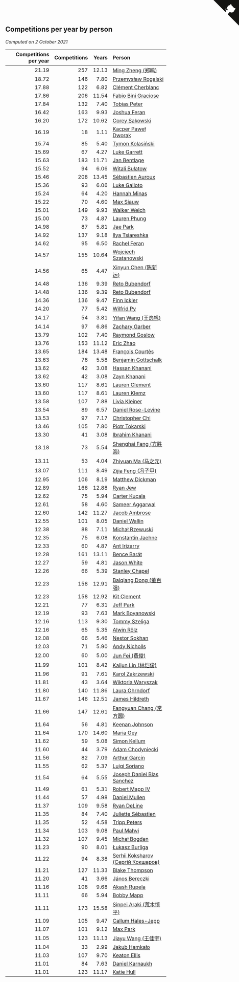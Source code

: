 ## Competitions per year by person

*Computed on  2 October 2021*

| Competitions per year | Competitions | Years | Person |
| ---: | ---: | ---: | :--- |
| 21.19 | 257 | 12.13 | [Ming Zheng (郑鸣)](https://www.worldcubeassociation.org/persons/2009ZHEN11) |
| 18.72 | 146 | 7.80 | [Przemysław Rogalski](https://www.worldcubeassociation.org/persons/2013ROGA02) |
| 17.88 | 122 | 6.82 | [Clément Cherblanc](https://www.worldcubeassociation.org/persons/2014CHER05) |
| 17.86 | 206 | 11.54 | [Fabio Bini Graciose](https://www.worldcubeassociation.org/persons/2010GRAC02) |
| 17.84 | 132 | 7.40 | [Tobias Peter](https://www.worldcubeassociation.org/persons/2014PETE03) |
| 16.42 | 163 | 9.93 | [Joshua Feran](https://www.worldcubeassociation.org/persons/2011FERA01) |
| 16.20 | 172 | 10.62 | [Corey Sakowski](https://www.worldcubeassociation.org/persons/2011SAKO01) |
| 16.19 | 18 | 1.11 | [Kacper Paweł Dworak](https://www.worldcubeassociation.org/persons/2020DWOR01) |
| 15.74 | 85 | 5.40 | [Tymon Kolasiński](https://www.worldcubeassociation.org/persons/2016KOLA02) |
| 15.69 | 67 | 4.27 | [Luke Garrett](https://www.worldcubeassociation.org/persons/2017GARR05) |
| 15.63 | 183 | 11.71 | [Jan Bentlage](https://www.worldcubeassociation.org/persons/2010BENT01) |
| 15.52 | 94 | 6.06 | [Witali Bułatow](https://www.worldcubeassociation.org/persons/2015BUAT01) |
| 15.46 | 208 | 13.45 | [Sébastien Auroux](https://www.worldcubeassociation.org/persons/2008AURO01) |
| 15.36 | 93 | 6.06 | [Luke Galioto](https://www.worldcubeassociation.org/persons/2015GALI02) |
| 15.24 | 64 | 4.20 | [Hannah Minas](https://www.worldcubeassociation.org/persons/2017MINA04) |
| 15.22 | 70 | 4.60 | [Max Siauw](https://www.worldcubeassociation.org/persons/2017SIAU02) |
| 15.01 | 149 | 9.93 | [Walker Welch](https://www.worldcubeassociation.org/persons/2011WELC01) |
| 15.00 | 73 | 4.87 | [Lauren Phung](https://www.worldcubeassociation.org/persons/2016PHUN02) |
| 14.98 | 87 | 5.81 | [Jae Park](https://www.worldcubeassociation.org/persons/2015PARK24) |
| 14.92 | 137 | 9.18 | [Ilya Tsiareshka](https://www.worldcubeassociation.org/persons/2012TERE01) |
| 14.62 | 95 | 6.50 | [Rachel Feran](https://www.worldcubeassociation.org/persons/2015FERA01) |
| 14.57 | 155 | 10.64 | [Wojciech Szatanowski](https://www.worldcubeassociation.org/persons/2011SZAT01) |
| 14.56 | 65 | 4.47 | [Xinyun Chen (陈新运)](https://www.worldcubeassociation.org/persons/2017CHEN36) |
| 14.48 | 136 | 9.39 | [Reto Bubendorf](https://www.worldcubeassociation.org/persons/2012BUBE01) |
| 14.48 | 136 | 9.39 | [Reto Bubendorf](https://www.worldcubeassociation.org/persons/2012BUBE01) |
| 14.36 | 136 | 9.47 | [Finn Ickler](https://www.worldcubeassociation.org/persons/2012ICKL01) |
| 14.20 | 77 | 5.42 | [Wilfrid Py](https://www.worldcubeassociation.org/persons/2016PYWI01) |
| 14.17 | 54 | 3.81 | [Yifan Wang (王逸帆)](https://www.worldcubeassociation.org/persons/2017WANY29) |
| 14.14 | 97 | 6.86 | [Zachary Garber](https://www.worldcubeassociation.org/persons/2014GARB01) |
| 13.79 | 102 | 7.40 | [Raymond Goslow](https://www.worldcubeassociation.org/persons/2014GOSL01) |
| 13.76 | 153 | 11.12 | [Eric Zhao](https://www.worldcubeassociation.org/persons/2010ZHAO19) |
| 13.65 | 184 | 13.48 | [François Courtès](https://www.worldcubeassociation.org/persons/2008COUR01) |
| 13.63 | 76 | 5.58 | [Benjamin Gottschalk](https://www.worldcubeassociation.org/persons/2016GOTT01) |
| 13.62 | 42 | 3.08 | [Hassan Khanani](https://www.worldcubeassociation.org/persons/2018KHAN26) |
| 13.62 | 42 | 3.08 | [Zayn Khanani](https://www.worldcubeassociation.org/persons/2018KHAN28) |
| 13.60 | 117 | 8.61 | [Lauren Clement](https://www.worldcubeassociation.org/persons/2013KLEM01) |
| 13.60 | 117 | 8.61 | [Lauren Klemz](https://www.worldcubeassociation.org/persons/2013KLEM01) |
| 13.58 | 107 | 7.88 | [Livia Kleiner](https://www.worldcubeassociation.org/persons/2013KLEI03) |
| 13.54 | 89 | 6.57 | [Daniel Rose-Levine](https://www.worldcubeassociation.org/persons/2015ROSE01) |
| 13.53 | 97 | 7.17 | [Christopher Chi](https://www.worldcubeassociation.org/persons/2014CHIC01) |
| 13.46 | 105 | 7.80 | [Piotr Tokarski](https://www.worldcubeassociation.org/persons/2013TOKA01) |
| 13.30 | 41 | 3.08 | [Ibrahim Khanani](https://www.worldcubeassociation.org/persons/2018KHAN27) |
| 13.18 | 73 | 5.54 | [Shenghai Fang (方胜海)](https://www.worldcubeassociation.org/persons/2016FANG01) |
| 13.11 | 53 | 4.04 | [Zhiyuan Ma (马之元)](https://www.worldcubeassociation.org/persons/2017MAZH04) |
| 13.07 | 111 | 8.49 | [Zijia Feng (冯子甲)](https://www.worldcubeassociation.org/persons/2013FENG02) |
| 12.95 | 106 | 8.19 | [Matthew Dickman](https://www.worldcubeassociation.org/persons/2013DICK01) |
| 12.89 | 166 | 12.88 | [Ryan Jew](https://www.worldcubeassociation.org/persons/2008JEWR01) |
| 12.62 | 75 | 5.94 | [Carter Kucala](https://www.worldcubeassociation.org/persons/2015KUCA01) |
| 12.61 | 58 | 4.60 | [Sameer Aggarwal](https://www.worldcubeassociation.org/persons/2017AGGA01) |
| 12.60 | 142 | 11.27 | [Jacob Ambrose](https://www.worldcubeassociation.org/persons/2010AMBR01) |
| 12.55 | 101 | 8.05 | [Daniel Wallin](https://www.worldcubeassociation.org/persons/2013WALL03) |
| 12.38 | 88 | 7.11 | [Michał Rzewuski](https://www.worldcubeassociation.org/persons/2014RZEW01) |
| 12.35 | 75 | 6.08 | [Konstantin Jaehne](https://www.worldcubeassociation.org/persons/2015JAEH01) |
| 12.33 | 60 | 4.87 | [Ant Irizarry](https://www.worldcubeassociation.org/persons/2016IRIZ02) |
| 12.28 | 161 | 13.11 | [Bence Barát](https://www.worldcubeassociation.org/persons/2008BARA01) |
| 12.27 | 59 | 4.81 | [Jason White](https://www.worldcubeassociation.org/persons/2016WHIT16) |
| 12.26 | 66 | 5.39 | [Stanley Chapel](https://www.worldcubeassociation.org/persons/2016CHAP04) |
| 12.23 | 158 | 12.91 | [Baiqiang Dong (董百强)](https://www.worldcubeassociation.org/persons/2008DONG06) |
| 12.23 | 158 | 12.92 | [Kit Clement](https://www.worldcubeassociation.org/persons/2008CLEM01) |
| 12.21 | 77 | 6.31 | [Jeff Park](https://www.worldcubeassociation.org/persons/2015PARK08) |
| 12.19 | 93 | 7.63 | [Mark Boyanowski](https://www.worldcubeassociation.org/persons/2014BOYA01) |
| 12.16 | 113 | 9.30 | [Tommy Szeliga](https://www.worldcubeassociation.org/persons/2012SZEL01) |
| 12.16 | 65 | 5.35 | [Alwin Rölz](https://www.worldcubeassociation.org/persons/2016ROLZ01) |
| 12.08 | 66 | 5.46 | [Nestor Sokhan](https://www.worldcubeassociation.org/persons/2016SOKH01) |
| 12.03 | 71 | 5.90 | [Andy Nicholls](https://www.worldcubeassociation.org/persons/2015NICH04) |
| 12.00 | 60 | 5.00 | [Jun Fei (费俊)](https://www.worldcubeassociation.org/persons/2016FEIJ02) |
| 11.99 | 101 | 8.42 | [Kaijun Lin (林恺俊)](https://www.worldcubeassociation.org/persons/2013LINK01) |
| 11.96 | 91 | 7.61 | [Karol Zakrzewski](https://www.worldcubeassociation.org/persons/2014ZAKR01) |
| 11.81 | 43 | 3.64 | [Wiktoria Waryszak](https://www.worldcubeassociation.org/persons/2018WARY01) |
| 11.80 | 140 | 11.86 | [Laura Ohrndorf](https://www.worldcubeassociation.org/persons/2009OHRN01) |
| 11.67 | 146 | 12.51 | [James Hildreth](https://www.worldcubeassociation.org/persons/2009HILD01) |
| 11.66 | 147 | 12.61 | [Fangyuan Chang (常方圆)](https://www.worldcubeassociation.org/persons/2009CHAN04) |
| 11.64 | 56 | 4.81 | [Keenan Johnson](https://www.worldcubeassociation.org/persons/2016JOHN30) |
| 11.64 | 170 | 14.60 | [Maria Oey](https://www.worldcubeassociation.org/persons/2007OEYM01) |
| 11.62 | 59 | 5.08 | [Simon Kellum](https://www.worldcubeassociation.org/persons/2016KELL12) |
| 11.60 | 44 | 3.79 | [Adam Chodyniecki](https://www.worldcubeassociation.org/persons/2017CHOD02) |
| 11.56 | 82 | 7.09 | [Arthur Garcin](https://www.worldcubeassociation.org/persons/2014GARC27) |
| 11.55 | 62 | 5.37 | [Luigi Soriano](https://www.worldcubeassociation.org/persons/2016SORI04) |
| 11.54 | 64 | 5.55 | [Joseph Daniel Blas Sanchez](https://www.worldcubeassociation.org/persons/2016SANC08) |
| 11.49 | 61 | 5.31 | [Robert Mapp IV](https://www.worldcubeassociation.org/persons/2016IVRO01) |
| 11.44 | 57 | 4.98 | [Daniel Mullen](https://www.worldcubeassociation.org/persons/2016MULL04) |
| 11.37 | 109 | 9.58 | [Ryan DeLine](https://www.worldcubeassociation.org/persons/2012DELI01) |
| 11.35 | 84 | 7.40 | [Juliette Sébastien](https://www.worldcubeassociation.org/persons/2014SEBA01) |
| 11.35 | 52 | 4.58 | [Tripp Peters](https://www.worldcubeassociation.org/persons/2017PETE04) |
| 11.34 | 103 | 9.08 | [Paul Mahvi](https://www.worldcubeassociation.org/persons/2012MAHV01) |
| 11.32 | 107 | 9.45 | [Michał Bogdan](https://www.worldcubeassociation.org/persons/2012BOGD01) |
| 11.23 | 90 | 8.01 | [Łukasz Burliga](https://www.worldcubeassociation.org/persons/2013BURL01) |
| 11.22 | 94 | 8.38 | [Serhii Koksharov (Сергій Кокшаров)](https://www.worldcubeassociation.org/persons/2013KOKS01) |
| 11.21 | 127 | 11.33 | [Blake Thompson](https://www.worldcubeassociation.org/persons/2010THOM03) |
| 11.20 | 41 | 3.66 | [János Bereczki](https://www.worldcubeassociation.org/persons/2018BERE01) |
| 11.16 | 108 | 9.68 | [Akash Rupela](https://www.worldcubeassociation.org/persons/2012RUPE01) |
| 11.11 | 66 | 5.94 | [Bobby Mapp](https://www.worldcubeassociation.org/persons/2015MAPP01) |
| 11.11 | 173 | 15.58 | [Sinpei Araki (荒木慎平)](https://www.worldcubeassociation.org/persons/2006ARAK01) |
| 11.09 | 105 | 9.47 | [Callum Hales-Jepp](https://www.worldcubeassociation.org/persons/2012HALE01) |
| 11.07 | 101 | 9.12 | [Max Park](https://www.worldcubeassociation.org/persons/2012PARK03) |
| 11.05 | 123 | 11.13 | [Jiayu Wang (王佳宇)](https://www.worldcubeassociation.org/persons/2010WANG53) |
| 11.04 | 33 | 2.99 | [Jakub Hamkało](https://www.worldcubeassociation.org/persons/2018HAMK01) |
| 11.03 | 107 | 9.70 | [Keaton Ellis](https://www.worldcubeassociation.org/persons/2012ELLI01) |
| 11.01 | 84 | 7.63 | [Daniel Karnaukh](https://www.worldcubeassociation.org/persons/2014KARN02) |
| 11.01 | 123 | 11.17 | [Katie Hull](https://www.worldcubeassociation.org/persons/2010HULL01) |


<a href="https://github.com/jonatanklosko/wca_statistics" class="github-corner" aria-label="View source on Github"><svg width="80" height="80" viewBox="0 0 250 250" style="fill:#151513; color:#fff; position: absolute; top: 0; border: 0; right: 0;" aria-hidden="true"><path d="M0,0 L115,115 L130,115 L142,142 L250,250 L250,0 Z"></path><path d="M128.3,109.0 C113.8,99.7 119.0,89.6 119.0,89.6 C122.0,82.7 120.5,78.6 120.5,78.6 C119.2,72.0 123.4,76.3 123.4,76.3 C127.3,80.9 125.5,87.3 125.5,87.3 C122.9,97.6 130.6,101.9 134.4,103.2" fill="currentColor" style="transform-origin: 130px 106px;" class="octo-arm"></path><path d="M115.0,115.0 C114.9,115.1 118.7,116.5 119.8,115.4 L133.7,101.6 C136.9,99.2 139.9,98.4 142.2,98.6 C133.8,88.0 127.5,74.4 143.8,58.0 C148.5,53.4 154.0,51.2 159.7,51.0 C160.3,49.4 163.2,43.6 171.4,40.1 C171.4,40.1 176.1,42.5 178.8,56.2 C183.1,58.6 187.2,61.8 190.9,65.4 C194.5,69.0 197.7,73.2 200.1,77.6 C213.8,80.2 216.3,84.9 216.3,84.9 C212.7,93.1 206.9,96.0 205.4,96.6 C205.1,102.4 203.0,107.8 198.3,112.5 C181.9,128.9 168.3,122.5 157.7,114.1 C157.9,116.9 156.7,120.9 152.7,124.9 L141.0,136.5 C139.8,137.7 141.6,141.9 141.8,141.8 Z" fill="currentColor" class="octo-body"></path></svg></a><style>.github-corner:hover .octo-arm{animation:octocat-wave 560ms ease-in-out}@keyframes octocat-wave{0%,100%{transform:rotate(0)}20%,60%{transform:rotate(-25deg)}40%,80%{transform:rotate(10deg)}}@media (max-width:500px){.github-corner:hover .octo-arm{animation:none}.github-corner .octo-arm{animation:octocat-wave 560ms ease-in-out}}</style>
